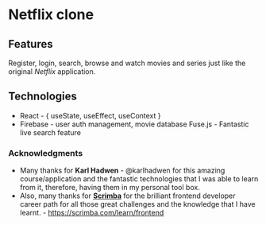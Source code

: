 # Netflix clone

## Features
Register, login, search, browse and watch movies and series just like the original *Netflix* application.

## Technologies
* React - { useState, useEffect, useContext }
* Firebase - user auth management, movie database
Fuse.js - Fantastic live search feature

### Acknowledgments
* Many thanks for **Karl Hadwen** - @karlhadwen for this amazing course/application and the fantastic technologies that I was able to learn from it, therefore, having them in my personal tool box.
* Also, many thanks for **[Scrimba](https://scrimba.com/learn/frontend)** for the brilliant frontend developer career path for all those great challenges and the knowledge that I have learnt. - https://scrimba.com/learn/frontend